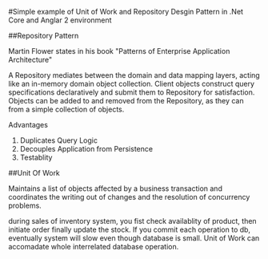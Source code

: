 #Simple example of Unit of Work and Repository Desgin Pattern in .Net Core and Anglar 2 environment


##Repository Pattern

Martin Flower states in his book "Patterns of Enterprise Application Architecture"

A Repository mediates between the domain and data mapping layers, acting like an in-memory domain object
collection. Client objects construct query specifications declaratively and submit them to Repository for
satisfaction. Objects can be added to and removed from the Repository, as they can from a simple collection
of objects.


Advantages

 1. Duplicates Query Logic
 2. Decouples Application from Persistence
 3. Testablity
 
 
 ##Unit Of Work
 
 Maintains a list of objects affected by a business transaction and coordinates the writing out
of changes and the resolution of concurrency problems.

during sales of inventory system, you fist check availablity of product,  then initiate order finally update the stock. If you commit each operation to db,
eventually system will slow even though database is small. Unit of Work can accomadate whole interrelated database operation.
